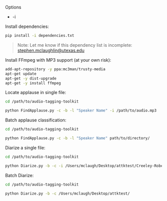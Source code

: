 Options

- -i



Install dependencies:

```bash
pip install -i dependencies.txt
```
>Note: Let me know if this dependency list is incomplete: stephen.mclaughlin@utexas.edu

Install FFmpeg with MP3 support (at your own risk):

```bash
add-apt-repository -y ppa:mc3man/trusty-media
apt-get update
apt-get -y dist-upgrade
apt-get -y install ffmpeg
```

Locate applause in single file:

```bash
cd /path/to/audio-tagging-toolkit

python FindApplause.py -c -b -l "Speaker Name" -i /path/to/audio.mp3
```

Batch applause classification:

```bash
cd /path/to/audio-tagging-toolkit

python FindApplause.py -c -b -l "Speaker Name" path/to/directory/
```

Diarize a single file:

```bash
cd /path/to/audio-tagging-toolkit

python Diarize.py -b -c -i /Users/mclaugh/Desktop/attktest/Creeley-Robert_33_A-Note_Rockdrill-2.mp3
```

Batch Diarize:

```bash
cd /path/to/audio-tagging-toolkit

python Diarize.py -b -c /Users/mclaugh/Desktop/attktest/
```